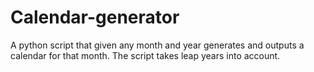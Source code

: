 # Calendar-generator
A python script that given any month and year generates and outputs a calendar for that month.
The script takes leap years into account.
